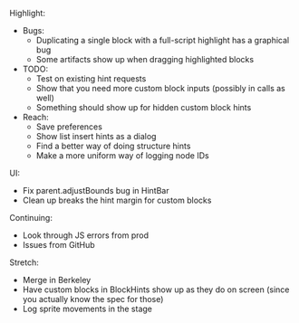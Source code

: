 Highlight:
* Bugs:
  * Duplicating a single block with a full-script highlight has a graphical bug
  * Some artifacts show up when dragging highlighted blocks
* TODO:
  * Test on existing hint requests
  * Show that you need more custom block inputs (possibly in calls as well)
  * Something should show up for hidden custom block hints
* Reach:
  * Save preferences
  * Show list insert hints as a dialog
  * Find a better way of doing structure hints
  * Make a more uniform way of logging node IDs

UI:
* Fix parent.adjustBounds bug in HintBar
* Clean up breaks the hint margin for custom blocks

Continuing:
* Look through JS errors from prod
* Issues from GitHub

Stretch:
* Merge in Berkeley
* Have custom blocks in BlockHints show up as they do on screen (since you
actually know the spec for those)
* Log sprite movements in the stage

